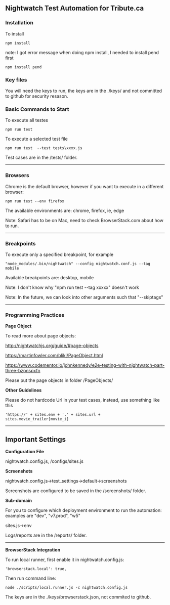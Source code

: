 ﻿## Nightwatch Test Automation for Tribute.ca

### Installation

To install
```
npm install
```

note: I got error message when doing npm install, I needed to install pend first
```
npm install pend
```


### Key files
You will need the keys to run, the keys are in the ./keys/ and not committed to github for security resason.


### Basic Commands to Start

To execute all testes
```
npm run test
```

To execute a selected test file
```
npm run test  --test tests\xxxx.js
```

Test cases are in the /tests/ folder.

---
### Browsers

Chrome is the default browser, however if you want to execute in a different browser:
```
npm run test --env firefox
```

The available environments are: chrome, firefox, ie, edge

Note: Safari has to be on Mac, need to check BrowserStack.com about how to run.


---
### Breakpoints

To execute only a specified breakpoint, for example

```
"node_modules/.bin/nightwatch" --config nightwatch.conf.js --tag mobile
```

Available breakpoints are: desktop, mobile


Note: I don't know why "npm run test --tag xxxxx" doesn't work

Note: In the future, we can look into other arguments such that "--skiptags"


---
### Programming Practices

**Page Object**

To read more about page objects:

http://nightwatchjs.org/guide/#page-objects

https://martinfowler.com/bliki/PageObject.html

https://www.codementor.io/johnkennedy/e2e-testing-with-nightwatch-part-three-bzpnspxfn


Please put the page objects in folder /PageObjects/


**Other Guidelines**

Please do not hardcode Url in your test cases, instead, use something like this
```
'https://' + sites.env + '.' + sites.url + sites.movie_trailer[movie_i]
```


---
## Important Settings

**Configuration File**

nightwatch.config.js, /configs/sites.js


**Screenshots**

nightwatch.config.js->test_settings->default->screenshots

Screenshots are configured to be saved in the /screenshots/ folder.


**Sub-domain**

For you to configure which deployment environment to run the automation: examples are "dev", "v7.prod", "w5"

sites.js->env




Logs/reports are in the /reports/ folder.

---

**BrowserStack Integration**

To run local runner, first enable it in nightwatch.config.js:
```
'browserstack.local': true,
```

Then run command line:
```
node ./scripts/local.runner.js -c nightwatch.config.js
```

The keys are in the ./keys/browserstack.json, not commited to github.